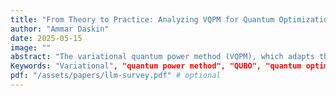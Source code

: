```yaml
---
title: "From Theory to Practice: Analyzing VQPM for Quantum Optimization of QUBO Problems"
author: "Ammar Daskin"
date: 2025-05-15
image: ""
abstract: "The variational quantum power method (VQPM), which adapts the classical power iteration algorithm for quantum settings, has shown promise for eigenvector estimation and optimization on quantum hardware. In this work, we provide a comprehensive theoretical and numerical analysis of VQPM by investigating its convergence, robustness, and qubit locking mechanisms. We present detailed strategies for applying VQPM to QUBO problems by leveraging these locking mechanisms. Based on the simulations for each strategy we have carried out, we give systematic guidelines for their practical applications. We also offer a simple numerical comparison with the quantum approximate optimization algorithm (QAOA) by running both algorithms on a set of trial problems. Our results indicate that VQPM can be employed as an effective quantum optimization algorithm on quantum computers for QUBO problems, and this work can serve as an initial guideline for such applications."
Keywords: "Variational", "quantum power method", "QUBO", "quantum optimization", "convergence analysis", "eigenvector estimation"
pdf: "/assets/papers/llm-survey.pdf" # optional
---
```

